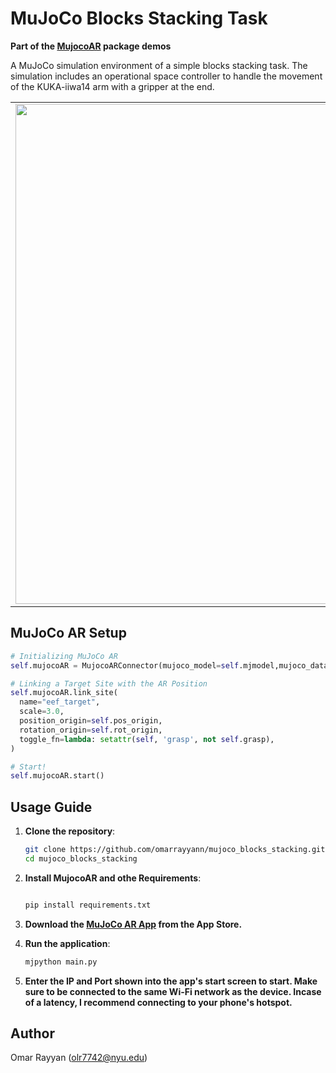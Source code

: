 # MuJoCo Blocks Stacking Task
**Part of the [MujocoAR](https://github.com/omarrayyann/MujocoAR) package demos**

A MuJoCo simulation environment of a simple blocks stacking task. The simulation includes an operational space controller to handle the movement of the KUKA-iiwa14 arm with a gripper at the end.


<table>
<!--   <tr>
    <th><code>camera_name="whole_view"</code></th>
    <th><code>camera_name="top_view"</code></th>
    <th><code>camera_name="side_view"</code></th>
    <th><code>camera_name="front_view"</code></th>
  </tr> -->
  <tr>
    <td><img src="https://github.com/user-attachments/assets/dbb1dbb7-5dff-4c24-88fb-9f4b8afd7d8b" width="800px" /></td>
    <td><img src="https://github.com/user-attachments/assets/df43bb40-6e58-4e94-8d1c-a4fa90359d65" width="800px" /></td>
    <td><img src="https://github.com/user-attachments/assets/cc605670-4717-47e9-8ea3-7f71493b7cad" width="800px" /></td>
  </tr>
</table>


## MuJoCo AR Setup

```python
# Initializing MuJoCo AR
self.mujocoAR = MujocoARConnector(mujoco_model=self.mjmodel,mujoco_data=self.mjdata)

# Linking a Target Site with the AR Position
self.mujocoAR.link_site(
  name="eef_target",
  scale=3.0,
  position_origin=self.pos_origin,
  rotation_origin=self.rot_origin,
  toggle_fn=lambda: setattr(self, 'grasp', not self.grasp),
)

# Start!
self.mujocoAR.start()
```

## Usage Guide

1. **Clone the repository**:

   ```bash
   git clone https://github.com/omarrayyann/mujoco_blocks_stacking.git
   cd mujoco_blocks_stacking
   
3. **Install MujocoAR and othe Requirements**:
   ```bash
   
   pip install requirements.txt
   
4. **Download the [MuJoCo AR App](https://apps.apple.com/jo/app/past-code/id1551535957) from the App Store.**
   
5. **Run the application**:

   ```bash
   mjpython main.py
   
6. **Enter the IP and Port shown into the app's start screen to start. Make sure to be connected to the same Wi-Fi network as the device. Incase of a latency, I recommend connecting to your phone's hotspot.**

## Author

Omar Rayyan (olr7742@nyu.edu)
